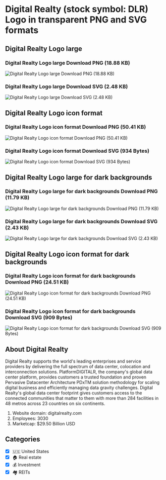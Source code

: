 # Digital Realty (stock symbol: DLR) Logo in transparent PNG and SVG formats

## Digital Realty Logo large

### Digital Realty Logo large Download PNG (18.88 KB)

![Digital Realty Logo large Download PNG (18.88 KB)](/img/orig/DLR_BIG-a6022fb5.png)

### Digital Realty Logo large Download SVG (2.48 KB)

![Digital Realty Logo large Download SVG (2.48 KB)](/img/orig/DLR_BIG-a6b5d3df.svg)

## Digital Realty Logo icon format

### Digital Realty Logo icon format Download PNG (50.41 KB)

![Digital Realty Logo icon format Download PNG (50.41 KB)](/img/orig/DLR-7cf72d94.png)

### Digital Realty Logo icon format Download SVG (934 Bytes)

![Digital Realty Logo icon format Download SVG (934 Bytes)](/img/orig/DLR-e4af9ce2.svg)

## Digital Realty Logo large for dark backgrounds

### Digital Realty Logo large for dark backgrounds Download PNG (11.79 KB)

![Digital Realty Logo large for dark backgrounds Download PNG (11.79 KB)](/img/orig/DLR_BIG.D-7ccf530b.png)

### Digital Realty Logo large for dark backgrounds Download SVG (2.43 KB)

![Digital Realty Logo large for dark backgrounds Download SVG (2.43 KB)](/img/orig/DLR_BIG.D-c06d7915.svg)

## Digital Realty Logo icon format for dark backgrounds

### Digital Realty Logo icon format for dark backgrounds Download PNG (24.51 KB)

![Digital Realty Logo icon format for dark backgrounds Download PNG (24.51 KB)](/img/orig/DLR.D-d1da4555.png)

### Digital Realty Logo icon format for dark backgrounds Download SVG (909 Bytes)

![Digital Realty Logo icon format for dark backgrounds Download SVG (909 Bytes)](/img/orig/DLR.D-a71f852b.svg)

## About Digital Realty

Digital Realty supports the world's leading enterprises and service providers by delivering the full spectrum of data center, colocation and interconnection solutions. PlatformDIGITALR, the company's global data center platform, provides customers a trusted foundation and proven Pervasive Datacenter Architecture PDxTM solution methodology for scaling digital business and efficiently managing data gravity challenges. Digital Realty's global data center footprint gives customers access to the connected communities that matter to them with more than 284 facilities in 48 metros across 23 countries on six continents.

1. Website domain: digitalrealty.com
2. Employees: 3030
3. Marketcap: $29.50 Billion USD


## Categories
- [x] 🇺🇸 United States
- [x] 🏠 Real estate
- [x] 💰 Investment
- [x] 🏘️ REITs
